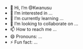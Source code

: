 - 👋 Hi, I’m @Kwanusu
- 👀 I’m interested in ...
- 🌱 I’m currently learning ...
- 💞️ I’m looking to collaborate on ...
- 📫 How to reach me ...
- 😄 Pronouns: ...
- ⚡ Fun fact: ...

<!---
Kwanusu/Kwanusu is a ✨ special ✨ repository because its `README.md` (this file) appears on your GitHub profile.
You can click the Preview link to take a look at your changes.
--->
